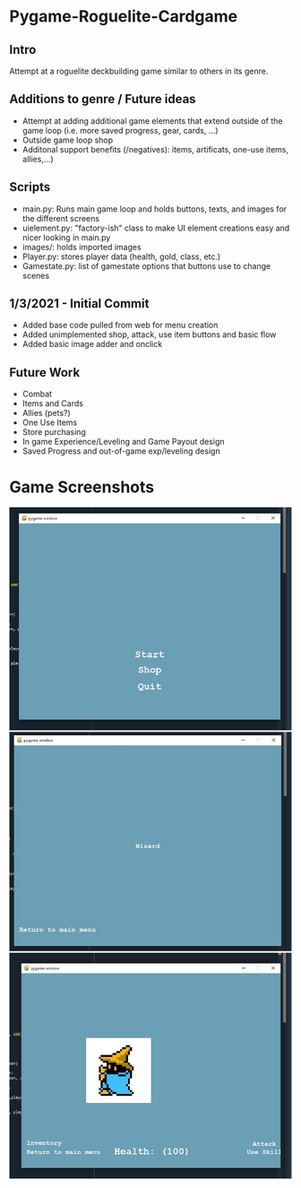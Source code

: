 # Pygame-Roguelite-Cardgame
## Intro
Attempt at a roguelite deckbuilding game similar to others in its genre.

## Additions to genre / Future ideas
* Attempt at adding additional game elements that extend outside of the game loop (i.e. more saved progress, gear, cards, ...)
* Outside game loop shop
* Additonal support benefits (/negatives): items, artificats, one-use items, allies,...)

## Scripts
* main.py: Runs main game loop and holds buttons, texts, and images for the different screens
* uielement.py: "factory-ish" class to make UI element creations easy and nicer looking in main.py
* images/: holds imported images
* Player.py: stores player data (health, gold, class, etc.)
* Gamestate.py: list of gamestate options that buttons use to change scenes

## 1/3/2021 - Initial Commit
* Added base code pulled from web for menu creation
* Added unimplemented shop, attack, use item buttons and basic flow 
* Added basic image adder and onclick

## Future Work
* Combat
* Items and Cards
* Allies (pets?)
* One Use Items
* Store purchasing
* In game Experience/Leveling and Game Payout design
* Saved Progress and out-of-game exp/leveling design

# Game Screenshots
![Alt text](/Screenshots/Intro_Screen.JPG?raw=true "Rough Intro Screen")
![Alt text](/Screenshots/Choose_Class_Screen.JPG?raw=true "Rough Choose Class Screen")
![Alt text](/Screenshots/Main_Game_Loop.JPG?raw=true "Rough Screen for the main game loop")
